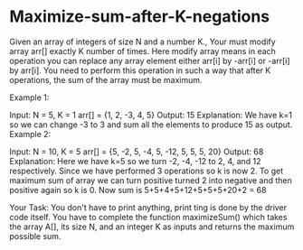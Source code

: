 # Maximize-sum-after-K-negations

Given an array of integers of size N and a number K., Your must modify array arr[] exactly K number of times. Here modify array means in each operation you can replace any array element either arr[i] by -arr[i] or -arr[i] by arr[i]. You need to perform this operation in such a way that after K operations, the sum of the array must be maximum.

Example 1:

Input:
N = 5, K = 1
arr[] = {1, 2, -3, 4, 5}
Output:
15
Explanation:
We have k=1 so we can change -3 to 3 and
sum all the elements to produce 15 as output.
Example 2:

Input:
N = 10, K = 5
arr[] = {5, -2, 5, -4, 5, -12, 5, 5, 5, 20}
Output:
68
Explanation:
Here  we have k=5 so we turn -2, -4, -12 to
2, 4, and 12 respectively. Since we have
performed 3 operations so k is now 2. To get
maximum sum of array we can turn positive
turned 2 into negative and then positive
again so k is 0. Now sum is
5+5+4+5+12+5+5+5+20+2 = 68





Your Task:
You don't have to print anything, print ting is done by the driver code itself. You have to complete the function maximizeSum() which takes the array A[], its size N, and an integer K as inputs and returns the maximum possible sum.
